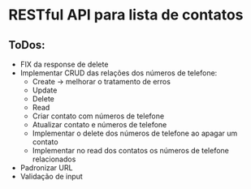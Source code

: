 # RESTful API para lista de contatos

## ToDos:

- FIX da response de delete
- Implementar CRUD das relações dos números de telefone:
  - Create -> melhorar o tratamento de erros
  - Update
  - Delete
  - Read
  - Criar contato com números de telefone
  - Atualizar contato e números de telefone
  - Implementar o delete dos números de telefone ao apagar um contato
  - Implementar no read dos contatos os números de telefone relacionados
- Padronizar URL
- Validação de input
